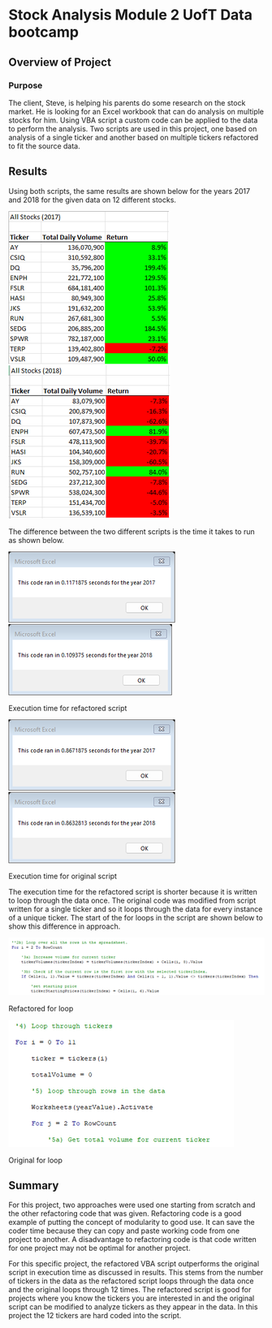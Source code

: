 # Stock Analysis Module 2 UofT Data bootcamp

## Overview of Project
### Purpose

The client, Steve, is helping his parents do some research on the stock market. He is looking for an Excel workbook that can do analysis on multiple stocks for him. Using VBA script a custom code can be applied to the data to perform the analysis. Two scripts are used in this project, one based on analysis of a single ticker and another based on multiple tickers refactored to fit the source data.

## Results

Using both scripts, the same results are shown below for the years 2017 and 2018 for the given data on 12 different stocks.

![Results 2017](resources/Results_2017.png)
![Results 2018](resources/Results_2018.png)

The difference between the two different scripts is the time it takes to run as shown below.

![Execution time refactored](resources/VBA_Challenge_2017.png)
![Execution time refactored](resources/VBA_Challenge_2018.png)

Execution time for refactored script

![Execution time previous script](resources/Previous_code_2017.png)
![Execution time previous script](resources/Previous_code_2018.png)

Execution time for original script

The execution time for the refactored script is shorter because it is written to loop through the data once. The original code was modified from script written for a single ticker and so it loops through the data for every instance of a unique ticker. The start of the for loops in the script are shown below to show this difference in approach.

![VBA Challenge Code example](resources/VBA_Challenge_code.png)

Refactored for loop

![Previous code example](resources/Previous_code_example.png)

Original for loop

## Summary

For this project, two approaches were used one starting from scratch and the other refactoring code that was given. Refactoring code is a good example of putting the concept of modularity to good use. It can save the coder time because they can copy and paste working code from one project to another. A disadvantage to refactoring code is that code written for one project may not be optimal for another project.

For this specific project, the refactored VBA script outperforms the original script in execution time as discussed in results. This stems from the number of tickers in the data as the refactored script loops through the data once and the original loops through 12 times. The refactored script is good for projects where you know the tickers you are interested in and the original script can be modified to analyze tickers as they appear in the data. In this project the 12 tickers are hard coded into the script.
